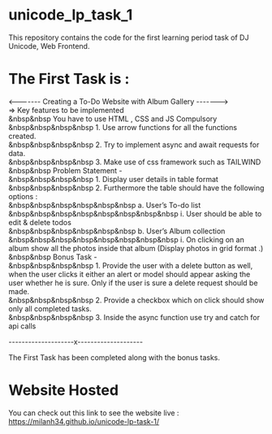 # unicode_lp_task_1
This repository contains the code for the first learning period task of DJ Unicode, Web Frontend.

# The First Task is : 
<------- Creating a To-Do Website with Album Gallery ------->  
=> Key features to be implemented  
&nbsp&nbsp You have to use HTML , CSS and JS Compulsory  
&nbsp&nbsp&nbsp&nbsp 1. Use arrow functions for all the functions created.  
&nbsp&nbsp&nbsp&nbsp 2. Try to implement async and await requests for data.  
&nbsp&nbsp&nbsp&nbsp 3. Make use of css framework such as TAILWIND  
&nbsp&nbsp Problem Statement -  
&nbsp&nbsp&nbsp&nbsp 1. Display user details in table format  
&nbsp&nbsp&nbsp&nbsp 2. Furthermore the table should have the following options :  
&nbsp&nbsp&nbsp&nbsp&nbsp&nbsp a. User’s To-do list  
&nbsp&nbsp&nbsp&nbsp&nbsp&nbsp&nbsp&nbsp i. User should be able to edit & delete todos  
&nbsp&nbsp&nbsp&nbsp&nbsp&nbsp b. User’s Album collection  
&nbsp&nbsp&nbsp&nbsp&nbsp&nbsp&nbsp&nbsp i. On clicking on an album show all the photos inside that album (Display photos in grid format .)  
&nbsp&nbsp Bonus Task -  
&nbsp&nbsp&nbsp&nbsp 1. Provide the user with a delete button as well, when the user clicks it either an alert or model should appear asking the user whether he is sure. Only if the user is sure a delete request should be made.  
&nbsp&nbsp&nbsp&nbsp 2. Provide a checkbox which on click should show only all completed tasks.  
&nbsp&nbsp&nbsp&nbsp 3. Inside the async function use try and catch for api calls  

--------------------x--------------------

The First Task has been completed along with the bonus tasks.

# Website Hosted 
You can check out this link to see the website live : https://milanh34.github.io/unicode-lp-task-1/
